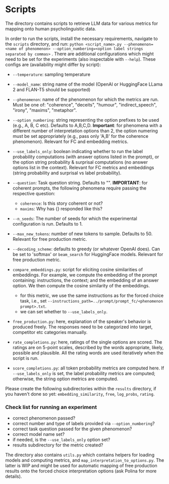 # Scripts
The directory contains scripts to retrieve LLM data for various metrics for mapping onto human psycholinguistic data.

In order to run the scripts, install the necessary requirements, navigate to the `scripts` directory, and run: `python <script_name>.py --phenomenon=<name of phenomenon> --option_numbering=<option label strings separated by commas>` . There are additional configurations which might need to be set for the experiments (also inspectable with `--help`).
These configs are (availability might differ by script):
* `--temperature`: sampling temperature
* `--model_name`: string name of the model (OpenAI or HuggingFace LLama 2 and FLAN-T5 should be supported)
* `--phenomenon`: name of the phenomenon for which the metrics are run. Must be one of: "coherence", "deceits", "humour", "indirect_speech", "irony", "maxims", "metaphor".
* `--option_numbering`: string representing the option prefixes to be used (e.g., A, B, C etc). Defaults to A,B,C,D. **Important**: for phenomena with a different number of interpretation options than 2, the option numering must be set appropriately (e.g., pass only 'A,B' for the coherence phenomenon). Relevant for FC and embedding metrics.
* `--use_labels_only`: boolean indicating whether to run the label probability computations (with answer options listed in the prompt), or the option string probability & surprisal computations (no answer options list in the context). Relevant for FC metrics and embeddings (string probability and surprisal vs label probability).
* `--question`: Task question string. Defaults to "". **IMPORTANT**: for coherent prompts, the following phenomena require passing the respective question:
  * `coherence`: Is this story coherent or not?
  * `maxims`: Why has {} responded like this?
* `--n_seeds`: The number of seeds for which the experimental configuration is run. Defaults to 1.
* `--max_new_tokens`: number of new tokens to sample. Defaults to 50. Relevant for free production metric.
* `--decoding_scheme`: defaults to greedy (or whatever OpenAI does). Can be set to 'softmax' or `beam_search` for HuggingFace models. Relevant for free production metric.

* `compare_embeddings.py`: script for eliciting cosine similarities of embeddings. For example, we compute the embedding of the prompt containing: instructions, the context; and the embedding of an answer option. We then compute the cosine similarity of the embeddings. 
  * for this metric, we use the same instructions as for the forced choice task, i.e., set `--instructions_path=../prompt/prompt_fc/<phenomenon prompt>.txt`. 
  * we can set whether to `--use_labels_only`.
* `free_production.py`: here, explanation of the speaker's behavior is produced freely. The responses need to be categorized into target, competitor etc categories manually. 
* `rate_completions.py`: here, ratings of the single options are scored. The ratings are on 5-point scales, described by the words appropriate, likely, possible and plausible. All the rating words are used iteratively when the script is run. 
* `score_completions.py`: all token probability metrics are computed here. If `--use_labels_only` is set, the label probability metrics are computed; otherwise, the string option metrics are computed.
  
Please create the following subdirectories within the `results` directory, if you haven't done so yet: `embedding_similarity`, `free`, `log_probs`, `rating`.

### Check list for running an experiment
* correct phenomenon passed?
* correct number and type of labels provided via `--option_numbering`?
* correct task question passed for the given phenomenon?
* correct model name set?
* if needed, is the `--use_labels_only` option set?
* results subdirectory for the metric created?


The directory also contains `utils.py` which contains helpers for loading models and computing metrics, and `map_interpretation_to_options.py`. The latter is WIP and might be used for automatic mapping of free production results onto the forced choice interpretation options (ask Polina for more details). 